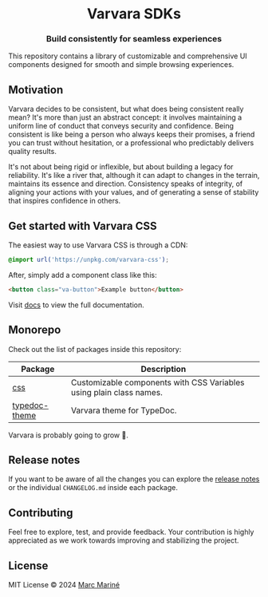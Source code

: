 <h1 align="center">Varvara SDKs</h1>

<h3 align="center">Build consistently for seamless experiences</h3>

This repository contains a library of customizable and comprehensive UI components designed for smooth and simple browsing experiences.

## Motivation

Varvara decides to be consistent, but what does being consistent really mean? It's more than just an abstract concept: it involves maintaining a uniform line of conduct that conveys security and confidence. Being consistent is like being a person who always keeps their promises, a friend you can trust without hesitation, or a professional who predictably delivers quality results.

It's not about being rigid or inflexible, but about building a legacy for reliability. It's like a river that, although it can adapt to changes in the terrain, maintains its essence and direction. Consistency speaks of integrity, of aligning your actions with your values, and of generating a sense of stability that inspires confidence in others.

## Get started with Varvara CSS

The easiest way to use Varvara CSS is through a CDN:

```css
@import url('https://unpkg.com/varvara-css');
```

After, simply add a component class like this:

```html
<button class="va-button">Example button</button>
```

Visit [docs](packages/css) to view the full documentation.

## Monorepo

Check out the list of packages inside this repository:

| Package                                 | Description                                                         |
| --------------------------------------- | ------------------------------------------------------------------- |
| [css](packages/css)                     | Customizable components with CSS Variables using plain class names. |
| [typedoc-theme](packages/typedoc-theme) | Varvara theme for TypeDoc.                                          |

Varvara is probably going to grow 🚀.

## Release notes

If you want to be aware of all the changes you can explore the [release notes](https://github.com/marcmarine/varvara/releases) or the individual `CHANGELOG.md` inside each package.

## Contributing

Feel free to explore, test, and provide feedback. Your contribution is highly appreciated as we work towards improving and stabilizing the project.

## License

MIT License © 2024 [Marc Mariné](https://github.com/marcmarine)
